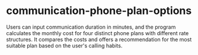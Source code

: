 # communication-phone-plan-options
Users can input communication duration in minutes, and the program calculates the monthly cost for four distinct phone plans with different rate structures. It compares the costs and offers a recommendation for the most suitable plan based on the user's calling habits.




